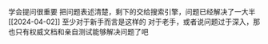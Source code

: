 学会提问很重要
把问题表述清楚，剩下的交给搜索引擎，问题已经解决了一大半
[[2024-04-02]]
至少对于新手而言是这样的
对于老手，或者说问题过于深入，那也只有权威文档和亲自测试能够解决问题了吧

